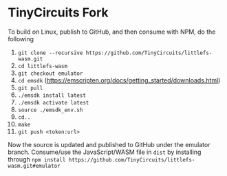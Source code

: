 # TinyCircuits Fork

To build on Linux, publish to GitHub, and then consume with NPM, do the following
1. `git clone --recursive https://github.com/TinyCircuits/littlefs-wasm.git`
2. `cd littlefs-wasm`
3. `git checkout emulator`
4. `cd emsdk` (https://emscripten.org/docs/getting_started/downloads.html)
5. `git pull`
6. `./emsdk install latest`
7. `./emsdk activate latest`
8. `source ./emsdk_env.sh`
9. `cd..`
10. `make`
11. `git push <token:url>`

Now the source is updated and published to GitHub under the emulator branch. Consume/use the JavaScript/WASM file in `dist` by installing through `npm install https://github.com/TinyCircuits/littlefs-wasm.git#emulator`